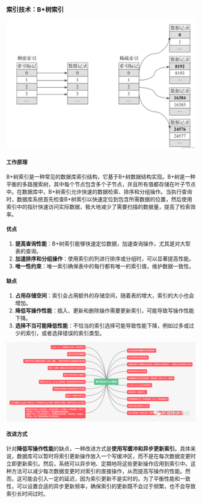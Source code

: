 ### 索引技术：B+树索引

![索引技术](索引技术.assets/索引技术.png)

#### 工作原理

B+树索引是一种常见的数据库索引结构，它基于B+树数据结构实现。B+树是一种平衡的多路搜索树，其中每个节点包含多个子节点，并且所有值都存储在叶子节点中。在数据库中，B+树索引允许快速的数据检索、排序和分组操作。当执行查询时，数据库系统首先检查B+树索引以快速定位到包含所需数据的位置，然后使用索引中的指针快速访问实际数据，极大地减少了需要扫描的数据量，提高了检索效率。

#### 优点
1. **提高查询性能**：B+树索引能够快速定位数据，加速查询操作，尤其是对大型表的查询。
2. **加速排序和分组操作**：使用索引的列进行排序或分组时，可以显著提高性能。
3. **唯一性约束**：唯一索引确保表中的每行都有唯一的索引值，维护数据一致性。

#### 缺点
1. **占用存储空间**：索引会占用额外的存储空间，随着表的增大，索引的大小也会增加。
2. **降低写操作性能**：插入、更新和删除操作需要更新索引，可能导致写操作性能下降。
3. **选择不当可能降低性能**：不恰当的索引选择可能导致性能下降，例如过多或过少的索引，或者选择错误的索引类型。

![索引优化几大原则](索引技术.assets/索引优化几大原则.png)



#### 改进方式

针对**降低写操作性能**的缺点，一种改进方式是**使用写缓冲和异步更新索引**。具体来说，数据库可以暂时将索引更新操作放入一个写缓冲区，而不是在每次数据变更时立即更新索引。然后，系统可以异步地、定期地将这些更新操作应用到索引中。这种方法可以减少每次数据变更时对索引的直接操作，从而提高写操作的性能。然而，这可能会引入一定的延迟，因为索引更新不是实时的。为了平衡性能和一致性，可以设置合适的异步更新频率，确保索引的更新既不会过于频繁，也不会导致索引长时间过时。